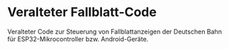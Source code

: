 # Veralteter Fallblatt-Code

Veralteter Code zur Steuerung von Fallblattanzeigen der Deutschen Bahn für ESP32-Mikrocontroller bzw. Android-Geräte.